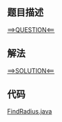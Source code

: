 ## 题目描述

[==>QUESTION<==](https://leetcode-cn.com/problems/heaters/)

## 解法

[==>SOLUTION<==](https://leetcode-cn.com/problems/heaters/solution/gong-nuan-qi-by-leetcode-solution-rwui/)

## 代码

[FindRadius.java](https://github.com/Marshal7cc/leetcode-java/blob/master/src/binarysearch/FindRadius.java)

